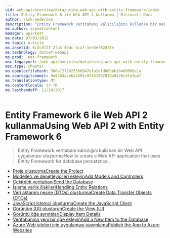 ```yaml
---
uid: web-api/overview/data/using-web-api-with-entity-framework/index
title: Entity Framework 6 ile Web API 2 kullanma | Microsoft Docs
author: rick-anderson
description: "Entity Framework veritabanı kalıcılığını kullanan bir Web API uygulaması oluşturma"
ms.author: aspnetcontent
manager: wpickett
ms.date: 07/03/2012
ms.topic: article
ms.assetid: 6c3c4f27-2fa3-49dc-bcaf-1ee3ef620f8e
ms.technology: dotnet-webapi
ms.prod: .net-framework
msc.legacyurl: /web-api/overview/data/using-web-api-with-entity-framework
msc.type: chapter
ms.openlocfilehash: 560a12f2625366947efa2afd00bbb184d9060e1e
ms.sourcegitcommit: 9a9483aceb34591c97451997036a9120c3fe2baf
ms.translationtype: MT
ms.contentlocale: tr-TR
ms.lasthandoff: 11/10/2017
---
```

<a name="using-web-api-2-with-entity-framework-6"></a><span data-ttu-id="b1ee0-103">Entity Framework 6 ile Web API 2 kullanma</span><span class="sxs-lookup"><span data-stu-id="b1ee0-103">Using Web API 2 with Entity Framework 6</span></span>
====================
> <span data-ttu-id="b1ee0-104">Entity Framework veritabanı kalıcılığını kullanan bir Web API uygulaması oluşturma</span><span class="sxs-lookup"><span data-stu-id="b1ee0-104">How to create a Web API application that uses Entity Framework for database persistence.</span></span>


- [<span data-ttu-id="b1ee0-105">Proje oluşturma</span><span class="sxs-lookup"><span data-stu-id="b1ee0-105">Create the Project</span></span>](part-1.md)
- [<span data-ttu-id="b1ee0-106">Modelleri ve denetleyicileri ekleyin</span><span class="sxs-lookup"><span data-stu-id="b1ee0-106">Add Models and Controllers</span></span>](part-2.md)
- [<span data-ttu-id="b1ee0-107">Çekirdek veritabanı</span><span class="sxs-lookup"><span data-stu-id="b1ee0-107">Seed the Database</span></span>](part-3.md)
- [<span data-ttu-id="b1ee0-108">İşleme varlık ilişkileri</span><span class="sxs-lookup"><span data-stu-id="b1ee0-108">Handling Entity Relations</span></span>](part-4.md)
- [<span data-ttu-id="b1ee0-109">Veri aktarımı nesne (DTOs) oluşturma</span><span class="sxs-lookup"><span data-stu-id="b1ee0-109">Create Data Transfer Objects (DTOs)</span></span>](part-5.md)
- [<span data-ttu-id="b1ee0-110">JavaScript istemci oluşturma</span><span class="sxs-lookup"><span data-stu-id="b1ee0-110">Create the JavaScript Client</span></span>](part-6.md)
- [<span data-ttu-id="b1ee0-111">Görünüm (UI) oluşturun</span><span class="sxs-lookup"><span data-stu-id="b1ee0-111">Create the View (UI)</span></span>](part-7.md)
- [<span data-ttu-id="b1ee0-112">Görüntü öğe ayrıntıları</span><span class="sxs-lookup"><span data-stu-id="b1ee0-112">Display Item Details</span></span>](part-8.md)
- [<span data-ttu-id="b1ee0-113">Veritabanına yeni bir öğe ekleyin</span><span class="sxs-lookup"><span data-stu-id="b1ee0-113">Add a New Item to the Database</span></span>](part-9.md)
- [<span data-ttu-id="b1ee0-114">Azure Web siteleri için uygulamayı yayımlama</span><span class="sxs-lookup"><span data-stu-id="b1ee0-114">Publish the App to Azure Websites</span></span>](part-10.md)
